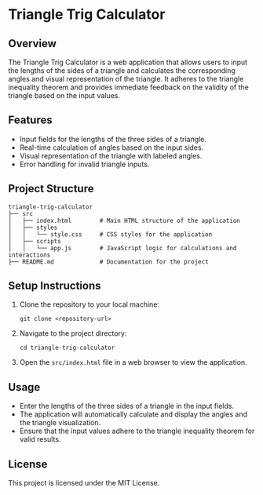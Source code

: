 # Triangle Trig Calculator

## Overview
The Triangle Trig Calculator is a web application that allows users to input the lengths of the sides of a triangle and calculates the corresponding angles and visual representation of the triangle. It adheres to the triangle inequality theorem and provides immediate feedback on the validity of the triangle based on the input values.

## Features
- Input fields for the lengths of the three sides of a triangle.
- Real-time calculation of angles based on the input sides.
- Visual representation of the triangle with labeled angles.
- Error handling for invalid triangle inputs.

## Project Structure
```
triangle-trig-calculator
├── src
│   ├── index.html        # Main HTML structure of the application
│   ├── styles
│   │   └── style.css     # CSS styles for the application
│   ├── scripts
│   │   └── app.js        # JavaScript logic for calculations and interactions
├── README.md             # Documentation for the project
```

## Setup Instructions
1. Clone the repository to your local machine:
   ```
   git clone <repository-url>
   ```
2. Navigate to the project directory:
   ```
   cd triangle-trig-calculator
   ```
3. Open the `src/index.html` file in a web browser to view the application.

## Usage
- Enter the lengths of the three sides of a triangle in the input fields.
- The application will automatically calculate and display the angles and the triangle visualization.
- Ensure that the input values adhere to the triangle inequality theorem for valid results.

## License
This project is licensed under the MIT License.